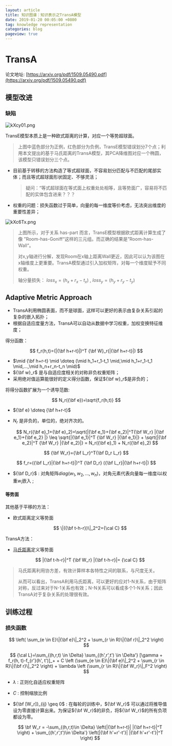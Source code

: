```yaml
---
layout: article
title: 知识图谱：知识表示之TransA模型
date: 2019-01-20 00:05:00 +0800
tag: knowledge representation
categories: blog
pageview: true
---
```



# TransA

论文地址: [https://arxiv.org/pdf/1509.05490.pdf](https://arxiv.org/pdf/1509.05490.pdf)

## 模型改进

### 缺陷

![kXcy01.png](https://s2.ax1x.com/2019/03/05/kXcy01.png)

TransE模型本质上是一种欧式距离的计算，对应一个等势超球面。

>  上图中蓝色部分为正例，红色部分为负例，TransE模型错误划分7个点；利用本文提出的基于马氏距离的TransA模型，其PCA降维图对应一个椭圆，该模型只错误划分三个点。

- 目前基于转移的方法构造了等式超球面，不容易划分匹配与不匹配的尾部实体；而且等式超球面形状固定、不够灵活；

  > 疑问：“等式超球面在等式面上权重处处相等，且等势面广，容易将不匹配的实体包含进来？？？

- 权重的问题：损失函数过于简单，向量的每一维度等价考虑，无法突出维度的重要性差异；

![kXc6Tx.png](https://s2.ax1x.com/2019/03/05/kXc6Tx.png)

> 上图所示，对于关系 has-part 而言，TransE模型根据欧式距离计算生成了像 ”Room-has-Goniff“这样的三元组。而正确的结果是”Room-has-Wall“。
>
> 对x,y轴进行分解，发现Room在x轴上距离Wall更近，因此可以认为该图在x轴维度上更重要。TransA模型通过引入加权矩阵，对每一个维度赋予不同权重。
>
> 轴分量损失： $loss_x = (h_x+r_x-t_x)$ ,  $loss_y=(h_y+r_y-t_y)$



## Adaptive Metric Approach

- TransA利用椭圆表面，而不是球面，这样可以更好的表示由复杂关系引起的复杂的嵌入拓扑；
- 根据自适应度量方法，TransA可以自动从数据中学习权重，加权变换特征维度；

得分函数：


$$
f_r(h,t)=(|{\bf h+r-t}|)^T {\bf W}_r(|{\bf h+r-t}|)
$$

- $\mid {\bf h+r-t} \mid  \doteq (\mid h_1+r_1-t_1 \mid,\mid h_1+r_1-t_1 \mid,...,\mid h_n+r_n-t_n \mid)$
- ${\bf w}_r$ 是与自适应度相关的对称非负权重矩阵；
- 采用绝对值运算能很好的定义得分函数，保证${\bf w}_r$是非负的；

将得分函数扩展为一个诱导范数:

$$
N_r({\bf e})=\sqrt{f_r(h,t)}
$$

- ${\bf e} \doteq {\bf h+r-t}$  

- $N_r$ 是非负的，单位的，绝对齐次的。

  $$
  N_r({\bf e}_1+{\bf e}_2)=\sqrt{|{\bf e_1}+{\bf e_2}|^T{\bf W_r} |{\bf e_1}+{\bf e_2} |} \leq  \sqrt{|{\bf e_1}|^T {\bf W_r} |{\bf e_1}|} + \sqrt{|{\bf e_2}|^T {\bf W_r} |{\bf e_2}|} = N_r({\bf e}_1) + N_r({\bf e}_2)
  $$




$$
{\bf W_r}={\bf L_r}^T{\bf D_r L_r}
$$

$$
f_r=({\bf L_r}|{\bf h+r-t}|)^T {\bf D_r} ({\bf L_r}|{\bf h+r-t}|)
$$

- ${\bf D_r}$ : 对角矩阵$diag (w_1, w_2,..., w_n)$，对角元素代表向量每一维度$i$以权重$w_i$嵌入 ;


#### 等势面

其他基于平移的方法：

- 欧式距离定义等势面

  $$
  \|({\bf t-h-r})\|_2^2={\cal C}
  $$






TransA方法：

- [马氏距离](https://www.cnblogs.com/likai198981/p/3167928.html)定义等势面

  $$
  |{\bf t-h-r}|^T {\bf W_r} |{\bf t-h-r}|= {\cal C}
  $$






> 马氏距离利用协方差，有效计算样本各特性之间的联系，与尺度无关。
>
> 从而可以看出，TransA利用马氏距离，可以更好的应对1-N关系，由于矩阵对称，反过来对于N-1关系也有效；N-N关系可以看成多个1-N关系；因此TransA对于复杂关系的处理很有效。



## 训练过程

### 损失函数

$$
\left( \sum_{e \in E}\|{\bf e}\|_2^2 + \sum_{r \in R}\|{\bf r}\|_2^2 \right)
$$

$$
{\cal L}=\sum_{(h,r,t) \in \Delta} \sum_{(h',r',t') \in \Delta'} [\gamma + f_r(h, t)-f_{r'}(h', t')]_+ + C \left (\sum_{e \in E}\|{\bf e}\|_2^2 + \sum_{r \in R}\|{\bf r}\|_2^2 \right) + \lambda \left (\sum_{r \in R}\|{\bf W_r}\|_F^2 \right)
$$

- $\lambda$ : 正则化自适应权重矩阵
- $C$ : 控制缩放比例

- ${\bf [W_r]}_{ij} \geq 0$ :  在每轮的训练中，${\bf W_r}$ 可以通过将推导值设为零直接计算出来。为保证${\bf W_r}$的非负，将${\bf W_r}$的所有负项都设为零。

  $$
  \bf W_r = -\sum_{(h,r,t)\in \Delta} \left(|{\bf h+r-t}| |{\bf h+r-t}|^T \right) + \sum_{(h',r',t')\in \Delta'} \left(|{\bf h'+r'-t'}| |{\bf h'+r'-t'}|^T \right)
  $$

 

